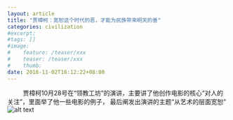 ```yaml
---
layout: article
title: "贾樟柯：宽恕这个时代的恶，才能为民族带来明天的善"
categories: civilization 
#excerpt:
#tags: []
#image:
#    feature: /teaser/xxx
#    teaser: /teaser/xxx
#    thumb:
date: 2016-11-02T16:12:22+08:00
---
```

&nbsp;&nbsp;&nbsp;&nbsp;&nbsp;&nbsp;&nbsp;&nbsp;&nbsp;贾樟柯10月28号在“领教工坊”的演讲，主要讲了他创作电影的核心“对人的关注”，里面举了他一些电影的例子， 最后阐发出演讲的主题“从艺术的层面宽恕”
![alt text](http://ww3.sinaimg.cn/mw690/631b0c55jw1f9dk72ti44j20d7c63qv5.jpg "宽恕这个时代的恶，才能为民族带来明天的善")
